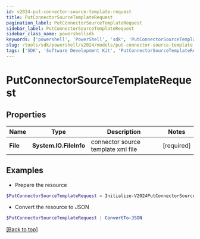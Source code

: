 ```yaml
---
id: v2024-put-connector-source-template-request
title: PutConnectorSourceTemplateRequest
pagination_label: PutConnectorSourceTemplateRequest
sidebar_label: PutConnectorSourceTemplateRequest
sidebar_class_name: powershellsdk
keywords: ['powershell', 'PowerShell', 'sdk', 'PutConnectorSourceTemplateRequest', 'V2024PutConnectorSourceTemplateRequest'] 
slug: /tools/sdk/powershell/v2024/models/put-connector-source-template-request
tags: ['SDK', 'Software Development Kit', 'PutConnectorSourceTemplateRequest', 'V2024PutConnectorSourceTemplateRequest']
---
```



# PutConnectorSourceTemplateRequest

## Properties

Name | Type | Description | Notes
------------ | ------------- | ------------- | -------------
**File** | **System.IO.FileInfo** | connector source template xml file | [required]

## Examples

- Prepare the resource
```powershell
$PutConnectorSourceTemplateRequest = Initialize-V2024PutConnectorSourceTemplateRequest  -File null
```

- Convert the resource to JSON
```powershell
$PutConnectorSourceTemplateRequest | ConvertTo-JSON
```


[[Back to top]](#) 

